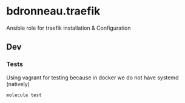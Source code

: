 # bdronneau.traefik
Ansible role for traefik installation & Configuration

## Dev

### Tests
Using vagrant for testing because in docker we do not have systemd (natively)

```
molecule test
```
